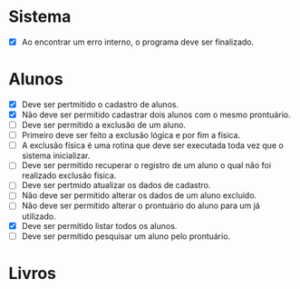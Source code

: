# Sistema
   - [X] Ao encontrar um erro interno, o programa deve ser finalizado.

# Alunos
   - [X] Deve ser pertmitido o cadastro de alunos.
   - [X] Não deve ser permitido cadastrar dois alunos com o mesmo prontuário.
   - [ ] Deve ser permitido a exclusão de um aluno.
   - [ ] Primeiro deve ser feito a exclusão lógica e por fim a física.
   - [ ] A exclusão física é uma rotina que deve ser executada toda vez que o sistema inicializar.
   - [ ] Deve ser permitido recuperar o registro de um aluno o qual não foi realizado exclusão fisica.
   - [ ] Deve ser pertmido atualizar os dados de cadastro.
   - [ ] Não deve ser permitido alterar os dados de um aluno excluído.
   - [ ] Não deve ser permitido alterar o prontuário do aluno para um já utilizado.
   - [X] Deve ser permitido listar todos os alunos.
   - [ ] Deve ser permitido pesquisar um aluno pelo prontuário.

# Livros